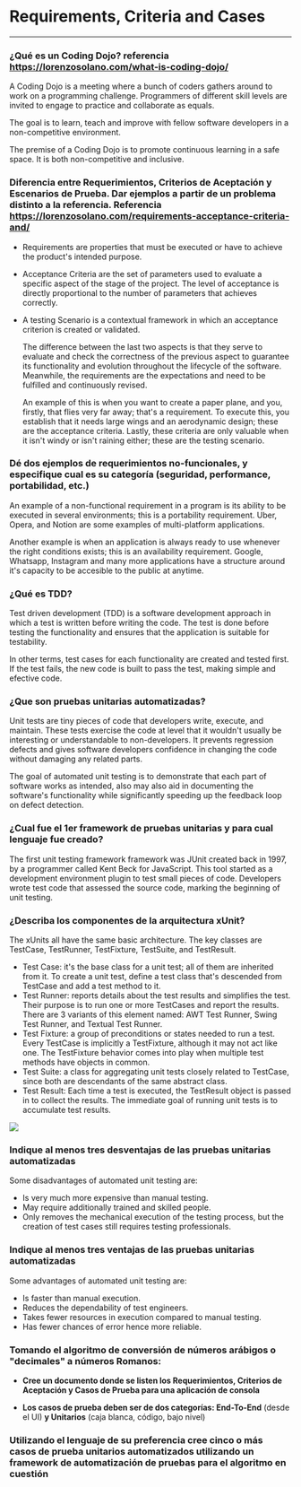 # Requirements, Criteria and Cases
___


### ¿Qué es un Coding Dojo? referencia https://lorenzosolano.com/what-is-coding-dojo/

A Coding Dojo is a meeting where a bunch of coders gathers around to work on a programming challenge. Programmers of different skill levels are invited to engage to practice and collaborate as equals.
	
The goal is to learn, teach and improve with fellow software developers in a non-competitive environment.

The premise of a Coding Dojo is to promote continuous learning in a safe space. It is both non-competitive and inclusive.

### Diferencia entre Requerimientos, Criterios de Aceptación y Escenarios de Prueba. Dar ejemplos a partir de un problema distinto a la referencia. Referencia https://lorenzosolano.com/requirements-acceptance-criteria-and/

* Requirements are properties that must be executed or have to achieve the product's intended purpose.
* Acceptance Criteria are the set of parameters used to evaluate a specific aspect of the stage of the project. The level of acceptance is directly proportional to the number of parameters that achieves correctly.
* A testing Scenario is a contextual framework in which an acceptance criterion is created or validated.

	The difference between the last two aspects is that they serve to evaluate and check the correctness of the previous aspect to guarantee its functionality and evolution throughout the lifecycle of the software. Meanwhile, the requirements are the expectations and need to be fulfilled and continuously revised.

	An example of this is when you want to create a paper plane, and you, firstly, that flies very far away; that's a requirement. To execute this, you establish that it needs large wings and an aerodynamic design; these are the acceptance criteria. Lastly, these criteria are only valuable when it isn't windy or isn't raining either; these are the testing scenario.

### Dé dos ejemplos de requerimientos no-funcionales, y especifique cual es su categoría (seguridad, performance, portabilidad, etc.)

An example of a non-functional requirement in a program is its ability to be executed in several environments; this is a portability requirement. Uber, Opera, and Notion are some examples of multi-platform applications.

Another example is when an application is always ready to use whenever the right conditions exists; this is an availability requirement. Google, Whatsapp, Instagram and many more applications have a structure around it's capacity to be accesible to the public at anytime.	

### ¿Qué es TDD?

Test driven development (TDD) is a software development approach in which a test is written before writing the code. The test is done before testing the functionality and ensures that the application is suitable for testability.

In other terms, test cases for each functionality are created and tested first. If the test fails, the new code is built to pass the test, making simple and efective code.

### ¿Que son pruebas unitarias automatizadas?

Unit tests are tiny pieces of code that developers write, execute, and maintain. These tests exercise the code at level that it wouldn't usually be interesting or understandable to non-developers. It prevents regression defects and gives software developers confidence in changing the code without damaging any related parts. 

The goal of automated unit testing is to demonstrate that each part of software works as intended, also may also aid in documenting the software's functionality while significantly speeding up the feedback loop on defect detection.

### ¿Cual fue el 1er framework de pruebas unitarias y para cual lenguaje fue creado?

The first unit testing framework framework was JUnit created back in 1997, by a programmer called Kent Beck for JavaScript. This tool started as a development environment plugin to test small pieces of code. Developers wrote test code that assessed the source code, marking the beginning of unit testing. 

### ¿Describa los componentes de la arquitectura xUnit?

The xUnits all have the same basic architecture. The key classes are TestCase, TestRunner, TestFixture, TestSuite, and TestResult.
	
+ Test Case: it's the base class for a unit test; all of them are inherited from it. To create a unit test, define a test class that's descended from TestCase and add a test method to it.
+ Test Runner: reports details about the test results and simplifies the test. Their purpose is to run one or more TestCases and report the results. There are 3 variants of this element named: AWT Test Runner, Swing Test Runner, and Textual Test Runner.
+ Test Fixture: a group of preconditions or states needed to run a test. Every TestCase is implicitly a TestFixture, although it may not act like one. The TestFixture behavior comes into play when multiple test methods have objects in common.
+ Test Suite: a class for aggregating unit tests closely related to TestCase, since both are descendants of the same abstract class.
+ Test Result: Each time a test is executed, the TestResult object is passed in to collect the results. The immediate goal of running unit tests is to accumulate test results.

![](../Downloads/utf_0306.gif)

### Indique al menos tres desventajas de las pruebas unitarias automatizadas

Some disadvantages of automated unit testing are:
* Is very much more expensive than manual testing.
* May require additionally trained and skilled people.
* Only removes the mechanical execution of the testing process, but the creation of test cases still requires testing professionals.

### Indique al menos tres ventajas de las pruebas unitarias automatizadas

Some advantages of automated unit testing are:
* Is faster than manual execution.
* Reduces the dependability of test engineers.
* Takes fewer resources in execution compared to manual testing.
* Has fewer chances of error hence more reliable.

### Tomando el algoritmo de conversión de números arábigos o "decimales" a números Romanos:

  * **Cree un documento donde se listen los Requerimientos, Criterios de Aceptación y Casos de Prueba para una aplicación de consola**

  * **Los casos de prueba deben ser de dos categorías: End-To-End** (desde el UI) **y Unitarios** (caja blanca, código, bajo nivel)

### Utilizando el lenguaje de su preferencia cree cinco o más casos de prueba unitarios automatizados utilizando un framework de automatización de pruebas para el algoritmo en cuestión





















